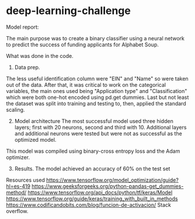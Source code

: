 # deep-learning-challenge

Model report:

The main purpose was to create a binary classifier using a neural network to predict the success of funding applicants for Alphabet Soup.

What was done in the code.
1. Data prep. 

The less useful identification column were "EIN" and "Name" so were taken out of the data.
After that, it was critical to work on the categorical variables, the main ones used being "Application type" and "Classification" which were both one-hot encoded using pd.get dummies.
Last but not least the dataset was split into training and testing to, then, applied the standard scaling.

2. Model architecture
The most successful model used three hidden layers; first with 20 neurons, second and third with 10. Additional layers and additional neurons were tested but were not as successful as the optimized model. 

This model was compiled using binary-cross entropy loss and the Adam optimizer.

3. Results.
The model achieved an accuracy of 60% on the test set


Resources used
https://www.tensorflow.org/model_optimization/guide?hl=es-419
https://www.geeksforgeeks.org/python-pandas-get_dummies-method/
https://www.tensorflow.org/api_docs/python/tf/keras/Model
https://www.tensorflow.org/guide/keras/training_with_built_in_methods
https://www.codificandobits.com/blog/funcion-de-activacion/
Stack overflow.
